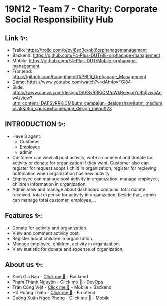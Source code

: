 # 19N12 - Team 7 - Charity: Corporate Social Responsibility Hub

## Link ✨:
- Trello: https://trello.com/b/bvI6sd3e/pbl6orphanagemanagement
- Backend: https://github.com/F4-Plus-DUT/BE-orphanage-management
- Mobile: https://github.com/F4-Plus-DUT/Mobile-orphanage-management
- Frontend: https://github.com/hoangthien01/PBL6_Orphanage_Management
- Demo: https://www.youtube.com/watch?v=dAh4pvFGl84
- Slide: https://www.canva.com/design/DAFSvRRKiCM/pWkBeegajYo9h5yiv5AnwA/view?utm_content=DAFSvRRKiCM&utm_campaign=designshare&utm_medium=link&utm_source=homepage_design_menu#23


## INTRODUCTION ✨: 
- Have 3 agent: 
  - Customer
  - Employee
  - admin
- Customer can view all post activity, write a comment and donate for activity or donate for organization if they want. Customer also can register for request adopt 1 child in organization, register for recieving notification when organization has new activity.
- Employee can manage post activity in organization, manage employee, children information in organization.
- Admin view and manage about dashboard contains: total donate received, total expense for activity in organization, beside that, admin can manage total customer, employee, ..

## Features ✨:
- Donate for activity and organization.
- View and comment activity post.
- Register adopt children in organization.
- Manage employee, children, activity in organization.
- View statistic for donate and expense of organization.

## About us ✨:
- Đinh Gia Bảo - <a href= "https://www.facebook.com/giabaobao2807/"> Click me 🍓</a> - Backend
- Phạm Thành Nguyên - <a href= "https://www.facebook.com/phodacbiet/"> Click me 🎱 </a> - DevOps
- Trần Công Việt - <a href= "https://www.facebook.com/pikapika0710/"> Click me 🎤</a> - Mobile + Backend
- Hồ Hoàng Thiện - <a href= "https://www.facebook.com/pikapika0710/"> Click me 🎤</a> - Frontend
- Dương Xuân Ngọc Phong - <a href= "https://www.facebook.com/pikapika0710/"> Click me 🎤</a> - Mobile

